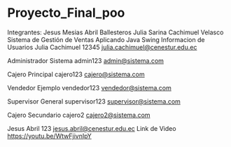 # Proyecto_Final_poo
Integrantes:
Jesus Mesias Abril Ballesteros
Julia Sarina Cachimuel Velasco
Sistema de Gestión de Ventas Aplicando Java Swing 
Informacion de Usuarios
Julia Cachimuel
12345
julia.cachimuel@cenestur.edu.ec

Administrador Sistema
admin123
admin@sistema.com

Cajero Principal
cajero123
cajero@sistema.com

Vendedor Ejemplo
vendedor123
vendedor@sistema.com

Supervisor General
supervisor123
supervisor@sistema.com

Cajero Secundario
cajero2
cajero2@sistema.com

Jesus Abril
123
jesus.abril@cenestur.edu.ec
Link de Video
https://youtu.be/WtwFjivnIpY










